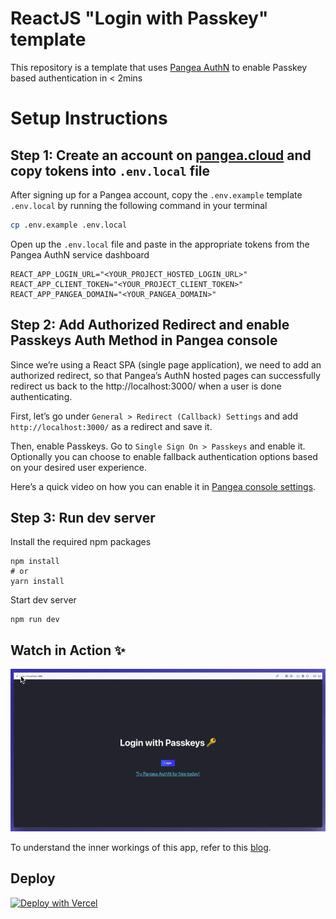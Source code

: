 # ReactJS "Login with Passkey" template

This repository is a template that uses [Pangea AuthN](https://l.pangea.cloud/6YIN6PM) to enable Passkey based authentication in < 2mins

# Setup Instructions

## Step 1: Create an account on [pangea.cloud](https://console.pangea.cloud/?utm_source=github&utm_medium=react-authn-passkeys-template) and copy tokens into `.env.local` file
After signing up for a Pangea account, copy the `.env.example` template `.env.local` by running the following command in your terminal
```bash
cp .env.example .env.local
```
Open up the `.env.local` file and paste in the appropriate tokens from the Pangea AuthN service dashboard
```
REACT_APP_LOGIN_URL="<YOUR_PROJECT_HOSTED_LOGIN_URL>"
REACT_APP_CLIENT_TOKEN="<YOUR_PROJECT_CLIENT_TOKEN>"
REACT_APP_PANGEA_DOMAIN="<YOUR_PANGEA_DOMAIN>"
```

## Step 2: Add Authorized Redirect and enable Passkeys Auth Method in Pangea console
Since we’re using a React SPA (single page application), we need to add an authorized redirect, so that Pangea’s AuthN hosted pages can successfully redirect us back to the http://localhost:3000/ when a user is done authenticating.

First, let’s go under `General > Redirect (Callback) Settings` and add `http://localhost:3000/` as a redirect and save it.

Then, enable Passkeys. Go to `Single Sign On > Passkeys` and enable it. Optionally you can choose to enable fallback authentication options based on your desired user experience.

Here’s a quick video on how you can enable it in [Pangea console settings](https://youtu.be/M2kPx1WteEE).

## Step 3: Run dev server
Install the required npm packages
```
npm install
# or
yarn install
```
Start dev server
```
npm run dev
```

## Watch in Action ✨
![Login with Passkeys demo](./misc/passkey-demo.gif)

To understand the inner workings of this app, refer to this [blog](https://pangea.cloud/blog/add-passkeys-to-reactjs-in-2mins/?utm_source=github&utm_medium=reactjs-passkeys-readme).

## Deploy
<!-- Deploy with Vercel button -->
[![Deploy with Vercel](https://vercel.com/button)](https://vercel.com/new/clone?repository-url=https%3A%2F%2Fgithub.com%2Fpangeacyber%2Freact-authn-passkeys-template&env=REACT_APP_LOGIN_URL,REACT_APP_CLIENT_TOKEN,REACT_APP_PANGEA_DOMAIN&envDescription=To%20get%20the%20following%20environment%20variables%2C%20signup%20for%20a%20free%20Pangea%20account%20at%20https%3A%2F%2Fl.pangea.cloud%2F6YIN6PM%20and%20grab%20your%20tokens%20from%20AuthN%20%3E%20Overview%20%3E%20Tokens&envLink=https%3A%2F%2Fl.pangea.cloud%2F6YIN6PM&demo-title=ReactJS%20%2B%20Pangea%20AuthN%20%22Login%20with%20Passkey%22%20Template&demo-description=Add%20Pangea%20AuthN%20%22Login%20with%20Passkey%22%20in%20%3C%202mins%20with%20this%20template.)
